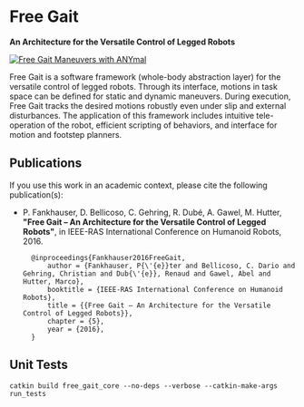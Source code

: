 # Free Gait

**An Architecture for the Versatile Control of Legged Robots**

[![Free Gait Maneuvers with ANYmal](https://img.youtube.com/vi/EI1zBTYpXW0/0.jpg)](https://www.youtube.com/watch?v=EI1zBTYpXW0)

Free Gait is a software framework (whole-body abstraction layer) for the versatile control of legged robots. Through its interface, motions in task space can be defined for static and dynamic maneuvers. During execution, Free Gait tracks the desired motions robustly even under slip and external disturbances. The application of this framework includes intuitive tele-operation of the robot, efficient scripting of behaviors, and interface for motion and footstep planners.

## Publications

If you use this work in an academic context, please cite the following publication(s):

* P. Fankhauser, D. Bellicoso, C. Gehring, R. Dubé, A. Gawel, M. Hutter,
**"Free Gait – An Architecture for the Versatile Control of Legged Robots"**,
in IEEE-RAS International Conference on Humanoid Robots, 2016.

        @inproceedings{Fankhauser2016FreeGait,
            author = {Fankhauser, P{\'{e}}ter and Bellicoso, C. Dario and Gehring, Christian and Dub{\'{e}}, Renaud and Gawel, Abel and Hutter, Marco},
            booktitle = {IEEE-RAS International Conference on Humanoid Robots},
            title = {{Free Gait – An Architecture for the Versatile Control of Legged Robots}},
            chapter = {5},
            year = {2016},
        }
	
## Unit Tests
	catkin build free_gait_core --no-deps --verbose --catkin-make-args run_tests
	
	
